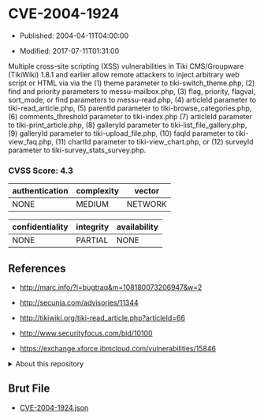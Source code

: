 # CVE-2004-1924

- Published: 2004-04-11T04:00:00

- Modified: 2017-07-11T01:31:00

Multiple cross-site scripting (XSS) vulnerabilities in Tiki CMS/Groupware (TikiWiki) 1.8.1 and earlier allow remote attackers to inject arbitrary web script or HTML via via the (1) theme parameter to tiki-switch_theme.php, (2) find and priority parameters to messu-mailbox.php, (3) flag, priority, flagval, sort_mode, or find parameters to messu-read.php, (4) articleId parameter to tiki-read_article.php, (5) parentId parameter to tiki-browse_categories.php, (6) comments_threshold parameter to tiki-index.php (7) articleId parameter to tiki-print_article.php, (8) galleryId parameter to tiki-list_file_gallery.php, (9) galleryId parameter to tiki-upload_file.php, (10) faqId parameter to tiki-view_faq.php, (11) chartId parameter to tiki-view_chart.php, or (12) surveyId parameter to tiki-survey_stats_survey.php.

### CVSS Score: **4.3**

| authentication | complexity | vector |
| --- | --- | --- |
| NONE | MEDIUM | NETWORK |

| confidentiality | integrity | availability |
| --- | --- | --- |
| NONE | PARTIAL | NONE |

## References

* http://marc.info/?l=bugtraq&m=108180073206947&w=2

* http://secunia.com/advisories/11344

* http://tikiwiki.org/tiki-read_article.php?articleId=66

* http://www.securityfocus.com/bid/10100

* https://exchange.xforce.ibmcloud.com/vulnerabilities/15846

<details>
<summary>About this repository</summary> 

  This repository is part of the project [Live Hack CVE](https://github.com/Live-Hack-CVE). Main website can be found [www.live-hack.org](https://www.live-hack.org) 
  
  Made by [Sn0wAlice](https://github.com/Sn0wAlice) for the people that care about security and need to have a feed of the latest CVEs. Hope you enjoy it, don't forget to star the repo and follow me on [Twitter](https://twitter.com/Sn0wAlice) and [Github](https://github.com/Sn0wAlice). And that is my [personnal website](https://www.alice-snow.me/)

  - [Home Page](https://github.com/Live-Hack-CVE)
  - [Framework](https://github.com/Live-Hack-CVE/cve-framework)
  - [CVE database](https://github.com/Live-Hack-CVE/full_database)
  - [Changelog](https://github.com/Live-Hack-CVE/Changelog)
</details>

## Brut File

* [CVE-2004-1924.json](https://raw.githubusercontent.com/Live-Hack-CVE/full_database/main/cves/2004/CVE-2004-1924.json)

